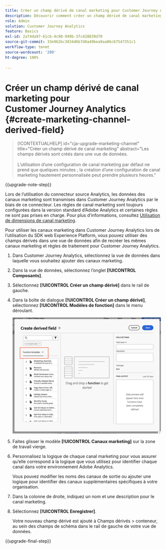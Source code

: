 ```yaml
---
title: Créer un champ dérivé de canal marketing pour Customer Journey Analytics
description: Découvrir comment créer un champ dérivé de canal marketing pour Customer Journey Analytics
role: Admin
solution: Customer Journey Analytics
feature: Basics
exl-id: 2a74da97-61cb-4c98-949b-3fc428839d70
source-git-commit: 33e962bc3834d6b7d0a49bea9aa06c67547351c1
workflow-type: tm+mt
source-wordcount: '289'
ht-degree: 100%

---
```


# Créer un champ dérivé de canal marketing pour Customer Journey Analytics {#create-marketing-channel-derived-field}

<!-- markdownlint-disable MD034 -->

>[!CONTEXTUALHELP]
>id="cja-upgrade-marketing-channel"
>title="Créer un champ dérivé de canal marketing"
>abstract="Les champs dérivés sont créés dans une vue de données.<br><br>L’utilisation d’une configuration de canal marketing par défaut ne prend que quelques minutes ; la création d’une configuration de canal marketing hautement personnalisée peut prendre plusieurs heures."

<!-- markdownlint-enable MD034 -->

{{upgrade-note-step}}

Lors de l’utilisation du connecteur source Analytics, les données des canaux marketing sont transmises dans Customer Journey Analytics par le biais de ce connecteur. Les règles de canal marketing sont toujours configurées dans la version standard d’Adobe Analytics et certaines règles ne sont pas prises en charge. Pour plus d’informations, consultez [Utilisation de dimensions de canal marketing](/help/use-cases/aa-data/marketing-channels.md).

Pour utiliser les canaux marketing dans Customer Journey Analytics lors de l’utilisation du SDK web Experience Platform, vous pouvez utiliser des champs dérivés dans une vue de données afin de recréer les mêmes canaux marketing et règles de traitement pour Customer Journey Analytics.

1. Dans Customer Journey Analytics, sélectionnez la vue de données dans laquelle vous souhaitez ajouter des canaux marketing.

1. Dans la vue de données, sélectionnez l’onglet **[!UICONTROL Composants]**.

1. Sélectionnez **[!UICONTROL Créer un champ dérivé]** dans le rail de gauche.

1. Dans la boîte de dialogue **[!UICONTROL Créer un champ dérivé]**, sélectionnez **[!UICONTROL Modèles de fonction]** dans le menu déroulant.

   ![Créer des modèles de fonction de champ dérivé](assets/derived-field-create.png)

1. Faites glisser le modèle **[!UICONTROL Canaux marketing]** sur la zone de travail vierge.

1. Personnalisez la logique de chaque canal marketing pour vous assurer qu’elle correspond à la logique que vous utilisez pour identifier chaque canal dans votre environnement Adobe Analytics.

   Vous pouvez modifier les noms des canaux de sortie ou ajouter une logique pour identifier des canaux supplémentaires spécifiques à votre organisation.

1. Dans la colonne de droite, indiquez un nom et une description pour le canal marketing.

1. Sélectionnez **[!UICONTROL Enregistrer]**.

   Votre nouveau champ dérivé est ajouté à Champs dérivés > conteneur, au sein des champs de schéma dans le rail de gauche de votre vue de données.

{{upgrade-final-step}}
